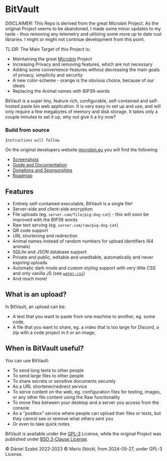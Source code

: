 
# BitVault


*DISCLAIMER:* This Repo is derived from the great Microbin Project. As the original Project seems to be abandoned, I made some minor updates to my taste - thus removing any telemetry and utilizing some more up to date rust libraries. I might or might not continue development from this point.

*TL:DR:*
The Main Target of this Project is:

 - Maintaining the great
   [Microbin](https://github.com/szabodanika/microbin) Project
 - Increasing Privacy and removing features, which are not necessary
 - Adding some convenience-features without decreasing the main goals of
   privacy, simplicity and security
 - A new color-scheme - orange is the obvious choice, because of our
   ideals
 - Replacing the Animal names with BIP39-words



BitVault is a super tiny, feature rich, configurable, self-contained and self-hosted paste bin web application. It is very easy to set up and use, and will only require a few megabytes of memory and disk storage. It takes only a couple minutes to set it up, why not give it a try now?

### Build from source

```
Instructions will follow
```


On the original developers website [microbin.eu](https://microbin.eu) you will find the following:

- [Screenshots](https://microbin.eu/screenshots/)
- [Guide and Documentation](https://microbin.eu/docs/intro)
- [Donations and Sponsorships](https://microbin.eu/sponsorship)
- [Roadmap](https://microbin.eu/roadmap)

## Features

- Entirely self-contained executable, BitVault is a single file!
- Server-side and client-side encryption
- File uploads (eg. `server.com/file/pig-dog-cat`) - this will soon be improved with the BIP39 words
- Raw text serving (eg. `server.com/raw/pig-dog-cat`)
- QR code support
- URL shortening and redirection
- Animal names instead of random numbers for upload identifiers (64 animals)
- SQLite and JSON database support
- Private and public, editable and uneditable, automatically and never expiring uploads
- Automatic dark mode and custom styling support with very little CSS and only vanilla JS (see [`water.css`](https://github.com/kognise/water.css))
- And much more!

## What is an upload?

In BitVault, an upload can be:

- A text that you want to paste from one machine to another, eg. some code,
- A file that you want to share, eg. a video that is too large for Discord, a zip with a code project in it or an image,

## When is BitVault useful?

You can use BitVault:

- To send long texts to other people
- To send large files to other people
- To share secrets or sensitive documents securely
- As a URL shortener/redirect service
- To serve content on the web, eg. configuration files for testing, images, or any other file content using the Raw functionality
- To move files between your desktop and a server you access from the console
- As a "postbox" service where people can upload their files or texts, but they cannot see or remove what others sent you
- Or even to take quick notes


BitVault is available under the [GPL-3](LICENSE) License, while the original Project was published under [BSD 3-Clause License](ORIGINAL_LICENSE).

© Dániel Szabó 2022-2023
© Mario Stöckl, from 2024-05-27, under GPL-3 License.
